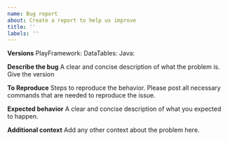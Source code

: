 ```yaml
---
name: Bug report
about: Create a report to help us improve
title: ''
labels: ''
---
```


**Versions**
PlayFramework:
DataTables:
Java:

**Describe the bug**
A clear and concise description of what the problem is.
Give the version 

**To Reproduce**
Steps to reproduce the behavior. Please post all necessary
commands that are needed to reproduce the issue.

**Expected behavior**
A clear and concise description of what you expected to happen.

**Additional context**
Add any other context about the problem here.
